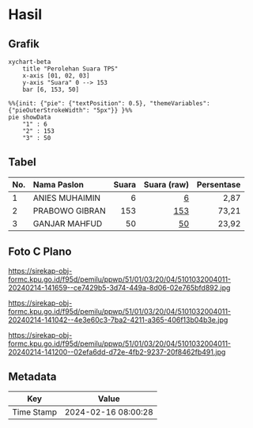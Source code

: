 # Hasil

## Grafik

```mermaid
xychart-beta
    title "Perolehan Suara TPS"
    x-axis [01, 02, 03]
    y-axis "Suara" 0 --> 153
    bar [6, 153, 50]
```

```mermaid
%%{init: {"pie": {"textPosition": 0.5}, "themeVariables": {"pieOuterStrokeWidth": "5px"}} }%%
pie showData
    "1" : 6
    "2" : 153
    "3" : 50
```

## Tabel

| No. | Nama Paslon    | Suara | Suara (raw) | Persentase |
|:--- |:-------------- | -----:| -----------:| ----------:|
| 1   | ANIES MUHAIMIN | 6     | [6][p-1]    | 2,87       |
| 2   | PRABOWO GIBRAN | 153   | [153][p-2]  | 73,21      |
| 3   | GANJAR MAHFUD  | 50    | [50][p-3]   | 23,92      |


[p-1]: https://github.com/gigit-pemilu/pemilu-2024-51-bali/blob/main/pilpres/hitung-suara/sub/51-bali/sub/01-jembrana/sub/03-pekutatan/sub/2004-pekutatan/sub/011-tps/sub/paslon-1.txt
[p-2]: https://github.com/gigit-pemilu/pemilu-2024-51-bali/blob/main/pilpres/hitung-suara/sub/51-bali/sub/01-jembrana/sub/03-pekutatan/sub/2004-pekutatan/sub/011-tps/sub/paslon-2.txt
[p-3]: https://github.com/gigit-pemilu/pemilu-2024-51-bali/blob/main/pilpres/hitung-suara/sub/51-bali/sub/01-jembrana/sub/03-pekutatan/sub/2004-pekutatan/sub/011-tps/sub/paslon-3.txt

## Foto C Plano

https://sirekap-obj-formc.kpu.go.id/f95d/pemilu/ppwp/51/01/03/20/04/5101032004011-20240214-141659--ce7429b5-3d74-449a-8d06-02e765bfd892.jpg

https://sirekap-obj-formc.kpu.go.id/f95d/pemilu/ppwp/51/01/03/20/04/5101032004011-20240214-141042--4e3e60c3-7ba2-4211-a365-406f13b04b3e.jpg

https://sirekap-obj-formc.kpu.go.id/f95d/pemilu/ppwp/51/01/03/20/04/5101032004011-20240214-141200--02efa6dd-d72e-4fb2-9237-20f8462fb491.jpg


## Metadata

| Key        | Value               |
| ---------- | ------------------- |
| Time Stamp | 2024-02-16 08:00:28 |



